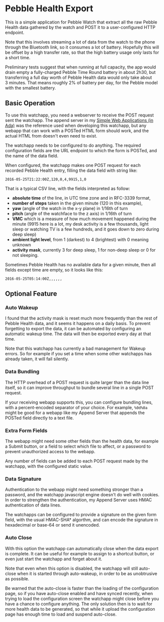 # Pebble Health Export

This is a simple application for Pebble Watch that extract all the raw
Pebble Health data gathered by the watch and POST it to a user-configured
HTTP endpoint.

Note that this involves streaming a lot of data from the watch to the phone
through the Bluetooth link, so it consumes a lot of battery. Hopefully this
will be offset by a high transfer rate, so that the high battery usage only
lasts for a short time.

Preliminary tests suggest that when running at full capacity, the app would
drain empty a fully-charged Pebble Time Round battery in about 2h30, but
transferring a full day worth of Pebble Health data would only take about
3 minutes. That means roughly 2% of battery per day, for the Pebble model
with the smallest battery.

## Basic Operation

To use this watchapp, you need a webserver to receive the POST request
sent the watchapp. The append server in my
[Simple Web Applications (in Ada)][webapps] was the reference used when
developing this watchapp, but any webapp that can work with a POSTed HTML
form should work, and the actual HTML from doesn't even need to exist.

[webapps]: https://github.com/faelys/simple-webapps

The watchapp needs to be configured to do anything. The required
configuration fields are the URL endpoint to which the form is POSTed, and
the name of the data field.

When configured, the watchapp makes one POST request for each recorded
Pebble Health entry, filling the data field with string like:

	2016-05-25T21:22:00Z,120,0,4,9915,1,0

That is a typical CSV line, with the fields interpreted as follow:

- **absolute time** of the line, in UTC time zone and in RFC-3339
format,
- **number of steps** taken in the given minute (120 in this example),
- **yaw** (angle of the watch in the x-y plane) in 1/16th of turn
- **pitch** (angle of the watchface to the z axis) in 1/16th of turn
- **VMC** which is a measure of how much movement happened during the
  minute (9915 here is a lot, my desk activity is a few thousands,
  light sleep or watching TV is a few hundreds, and it goes down to
  zero during deep sleep)
- **ambient light level**, from 1 (darkest) to 4 (brightest) with 0
  meaning unknown
- **activity mask**, currently 3 for deep sleep, 1 for non-deep sleep or 0
  for not sleeping.

Sometimes Pebble Health has no available data for a given minute, then all
fields except time are empty, so it looks like this:

	2016-05-25T05:14:00Z,,,,,,

## Optional Feature

### Auto Wakeup

I found that the activity mask is reset much more frequently than the rest
of Pebble Health data, and it seems it happens on a daily basis. To prevent
forgetting to export the data, it can be automated by configuring an
automatic wakeup time. The data will then be exported every day at that
time.

Note that this watchapp has currently a bad management for Wakeup errors.
So for example if you set a time when some other watchapps has already
taken, it will fail silently.

### Data Bundling

The HTTP overhead of a POST request is quite larger than the data line
itself, so it can improve throughput to bundle several line in a single
POST request.

If your receiving webapp supports this, you can configure bundling lines,
with a percent-encoded separator of your choice. For example, `%0d%0a` might
be good for a webapp like my Append Server that appends the POSTed field
directly to a text file.

### Extra Form Fields

The webapp might need some other fields than the health data, for example a
Submit button, or a field to select which file to affect, or a password to
prevent unauthorized access to the webapp.

Any number of fields can be added to each POST request made by the
watchapp, with the configured static value.

### Data Signature

Authentication to the webapp might need something stronger than a password,
and the watchapp javascript engine doesn't do well with cookies. In order
to strengthen the authentication, my Append Server uses HMAC authentication
of data lines.

The watchapps can be configured to provide a signature on the given form
field, with the usual HMAC-SHA\* algorthm, and can encode the signature in
hexadecimal or base-64 or send it unencoded.

### Auto Close

With this option the watchapp can automatically close when the data export
is complete. It can be useful for example to assign to a shortcut button,
or even just start the watchapp and forget about it.

Note that even when this option is disabled, the watchapp will still
auto-close when it is started through auto-wakeup, in order to be as
unobtrusive as possible.

Be warned that the auto-close is faster than the loading of the
configuration page, so if you have auto-close enabled and have synced
recently, when trying to load the configuration screen the watchapp might
close before you have a chance to configure anything. The only solution
then is to wait for more health data to be generated, so that while it
upload the configuration page has enough time to load and suspend
auto-close.
